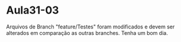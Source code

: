 # Aula31-03

Arquivos de Branch "feature/Testes" foram modificados e devem ser alterados em comparação as outras branches.
Tenha um bom dia.